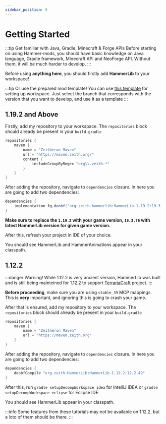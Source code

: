 ```yaml
---
sidebar_position: 0
---
```


# Getting Started

:::tip Get familiar with Java, Gradle, Minecraft & Forge APIs
Before starting on using Hammer-mods, you should have basic knowledge on Java language, Gradle framework, Minecraft API and NeoForge API.
Without them, it will be much harder to develop.
:::

Before using **anything here**, you should firstly add **HammerLib** to your workspace!

:::tip Or use the prepared mod template!
You can use [this template](https://github.com/Zeitheron/NeoForgedModTemplate) for setting up workspace.
Just select the branch that corresponds with the version that you want to develop, and use it as a template
:::

## 1.19.2 and Above

Firstly, add my repository to your workspace.
The `repositories` block should already be present in your `build.gradle`

```gradle
repositories {
    maven {
        name = "Zeitheron Maven"
        url = "https://maven.zeith.org/"
        content {
            includeGroupByRegex "org\\.zeith.*"
        }
    }
}
```

After adding the repository, navigate to `dependencies` closure.
In here you are going to add two dependencies:

```gradle
dependencies {
    implementation fg.deobf("org.zeith.hammerlib:HammerLib-1.19.2:19.3.76")
}
```

**Make sure to replace the `1.19.2` with your game version, `19.3.76` with latest HammerLib version for given game version.**

After this, refresh your project in IDE of your choice.

You should see HammerLib and HammerAnimations appear in your classpath.

## 1.12.2

:::danger Warning!
While 1.12.2 is very ancient version, HammerLib was built and is still being mainteined for 1.12.2 to support [TerrariaCraft](https://terrariacraft.com) project.
:::

**Before proceeding**, make sure you are using `stable_39` MCP mappings. This is **very** important, and ignoring this is going to crash your game.

After that is ensured, add my repository to your workspace.
The `repositories` block should already be present in your `build.gradle`

```gradle
repositories {
    maven {
        name = "Zeitheron Maven"
        url = "https://maven.zeith.org"
    }
}
```

After adding the repository, navigate to `dependencies` closure.
In here you are going to add two dependencies:

```gradle
dependencies {
    deobfCompile "org.zeith.HammerLib:HammerLib-1.12.2:12.2.49"
}
```

After this, run `gradle setupDecompWorkspace idea` for IntelliJ IDEA or `gradle setupDecompWorkspace eclipse` for Eclipse IDE.

You should see HammerLib appear in your classpath.

:::info
Some features from these tutorials may not be available on 1.12.2, but a loto of them should be there.
:::